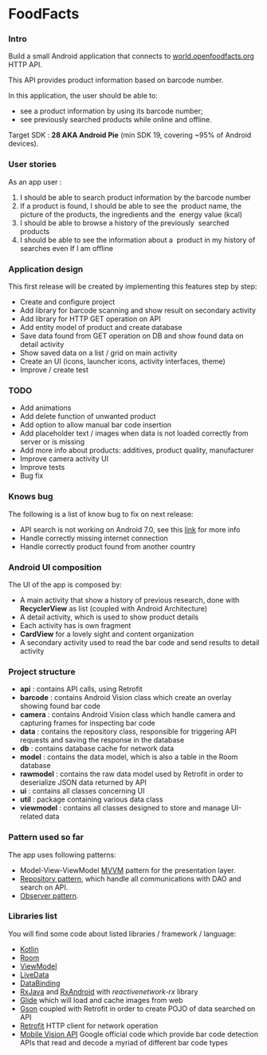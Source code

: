 # FoodFacts

### Intro
Build a small Android application that connects to [world.openfoodfacts.org](https://world.openfoodfacts.org) HTTP API.

This API provides product information based on barcode number.

In this application, the user should be able to: 

* see a product information by using its barcode number;
* see previously searched products while online and offline.

Target SDK : **28 AKA Android Pie** (min SDK 19, covering ~95% of Android devices).

### User stories

As an app user :

1. I should be able to search product information by the barcode number
2. If a product is found, I should be able to see the  product name, the picture of the products, the ingredients and the  energy value (kcal)  
3. I should be able to browse a history of the previously  searched products  
4. I should be able to see the information about a  product in my history of searches even If I am offline  

### Application design

This first release will be created by implementing this features step by step:

* Create and configure project
* Add library for barcode scanning and show result on secondary activity
* Add library for HTTP GET operation on API
* Add entity model of product and create database
* Save data found from GET operation on DB and show found data on detail activity
* Show saved data on a list / grid on main activity
* Create an UI (icons, launcher icons, activity interfaces, theme)
* Improve / create test

### TODO

* Add animations
* Add delete function of unwanted product
* Add option to allow manual bar code insertion
* Add placeholder text / images when data is not loaded correctly from server or is missing
* Add more info about products: additives, product quality, manufacturer
* Improve camera activity UI
* Improve tests
* Bug fix

### Knows bug

The following is a list of know bug to fix on next release:

* API search is not working on Android 7.0, see this [link](https://github.com/openfoodfacts/openfoodfacts-androidapp/issues/793) for more info
* Handle correctly missing internet connection
* Handle correctly product found from another country

### Android UI composition

The UI of the app is composed by:

* A main activity that show a history of previous research, done with **RecyclerView** as list (coupled with Android Architecture)
* A detail activity, which is used to show product details
* Each activity has is own fragment
* **CardView** for a lovely sight and content organization
* A secondary activity used to read the bar code and send results to detail activity


### Project structure

- **api** : contains API calls, using Retrofit
- **barcode** : contains Android Vision class which create an overlay showing found bar code
- **camera** : contains Android Vision class which handle camera and capturing frames for inspecting bar code
- **data** : contains the repository class, responsible for triggering API requests and saving the response in the database
- **db** : contains database cache for network data
- **model** : contains the data model, which is also a table in the Room database 
- **rawmodel** : contains the raw data model used by Retrofit in order to deserialize JSON data returned by API
- **ui** : contains all classes concerning UI
- **util** : package containing various data class
- **viewmodel** : contains all classes designed to store and manage UI-related data


### Pattern used so far
The app uses following patterns:

* Model-View-ViewModel [MVVM](https://en.wikipedia.org/wiki/Model%E2%80%93view%E2%80%93viewmodel) pattern for the presentation layer.
* [Repository pattern](https://medium.com/corebuild-software/android-repository-pattern-using-rx-room-bac6c65d7385), which handle all communications with DAO and search on API.
* [Observer pattern](https://en.wikipedia.org/wiki/Observer_pattern).

### Libraries list

You will find some code about listed libraries / framework / language:

* [Kotlin](https://kotlinlang.org/)
* [Room](https://developer.android.com/topic/libraries/architecture/room.html)
* [ViewModel](https://developer.android.com/reference/android/arch/lifecycle/ViewModel.html)
* [LiveData](https://developer.android.com/reference/android/arch/lifecycle/LiveData.html)
* [DataBinding](https://developer.android.com/topic/libraries/data-binding/index.html)
* [RxJava](https://github.com/ReactiveX/RxJava) and [RxAndroid](https://github.com/ReactiveX/RxAndroid) with _reactivenetwork-rx_ library
* [Glide](https://github.com/bumptech/glide) which will load and cache images from web
* [Gson](https://github.com/google/gson) coupled with Retrofit in order to create POJO of data searched on API
* [Retrofit](https://square.github.io/retrofit/) HTTP client for network operation
* [Mobile Vision API](https://developers.google.com/vision/) Google official code which provide bar code detection APIs that read and decode a myriad of different bar code types